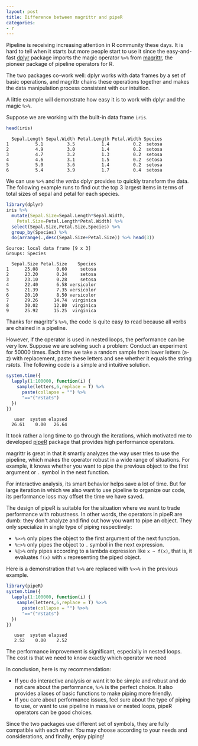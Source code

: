 ```yaml
---
layout: post
title: Difference between magrittr and pipeR
categories:
- r
---
```




Pipeline is receiving increasing attention in R community these days. It is hard to tell when it starts but more people start to use it since the easy-and-fast [dplyr](https://github.com/hadley/dplyr) package imports the magic operator `%>%` from [magrittr](https://github.com/smbache/magrittr), the pioneer package of pipeline operators for R.

The two packages co-work well: dplyr works with data frames by a set of basic operations, and magrittr chains these operations together and makes the data manipulation process consistent with our intuition.

A little example will demonstrate how easy it is to work with dplyr and the magic `%>%`.

Suppose we are working with the built-in data frame `iris`.


```r
head(iris)
```

```
  Sepal.Length Sepal.Width Petal.Length Petal.Width Species
1          5.1         3.5          1.4         0.2  setosa
2          4.9         3.0          1.4         0.2  setosa
3          4.7         3.2          1.3         0.2  setosa
4          4.6         3.1          1.5         0.2  setosa
5          5.0         3.6          1.4         0.2  setosa
6          5.4         3.9          1.7         0.4  setosa
```

We can use `%>%` and the *verbs* dplyr provides to quickly transform the data. The following example runs to find out the top 3 largest items in terms of total sizes of sepal and petal for each species.


```r
library(dplyr)
iris %>% 
  mutate(Sepal.Size=Sepal.Length*Sepal.Width,
    Petal.Size=Petal.Length*Petal.Width) %>%
  select(Sepal.Size,Petal.Size,Species) %>%
  group_by(Species) %>%
  do(arrange(.,desc(Sepal.Size+Petal.Size)) %>% head(3))
```

```
Source: local data frame [9 x 3]
Groups: Species

  Sepal.Size Petal.Size    Species
1      25.08       0.60     setosa
2      23.20       0.24     setosa
3      23.10       0.28     setosa
4      22.40       6.58 versicolor
5      21.39       7.35 versicolor
6      20.10       8.50 versicolor
7      29.26      14.74  virginica
8      30.02      12.80  virginica
9      25.92      15.25  virginica
```

Thanks for magrittr's `%>%`, the code is quite easy to read because all verbs are chained in a pipeline.

However, if the operator is used in nested loops, the performance can be very low. Suppose we are solving such a problem: Conduct an experiment for 50000 times. Each time we take a random sample from lower letters (a-z) with replacement, paste these letters and see whether it equals the string *rstats*. The following code is a simple and intuitive solution.


```r
system.time({
  lapply(1:100000, function(i) {
    sample(letters,6,replace = T) %>%
      paste(collapse = "") %>%
      "=="("rstats")
  })
})
```

```
   user  system elapsed 
  26.61    0.00   26.64 
```

It took rather a long time to go through the iterations, which motivated me to developed [pipeR](http://renkun.me/pipeR) package that provides high performance operators.

magrittr is great in that it smartly analyzes the way user tries to use the pipeline, which makes the operator robust in a wide range of situations. For example, it knows whether you want to pipe the previous object to the first argument or `.` symbol in the next function.

For interactive analysis, its smart behavior helps save a lot of time. But for large iteration in which we also want to use pipeline to organize our code, its performance loss may offset the time we have saved.

The design of pipeR is suitable for the situation where we want to trade performance with robustness. In other words, the operators in pipeR are dumb: they don't analyze and find out how you want to pipe an object. They only specialize in single type of piping respectively: 

- `%>>%` only pipes the object to the first argument of the next function.
- `%:>%` only pipes the object to `.` symbol in the next expression.
- `%|>%` only pipes according to a lambda expression like `x ~ f(x)`, that is, it evaluates `f(x)` with `x` representing the piped object.

Here is a demonstration that `%>%` are replaced with `%>>%` in the previous example.


```r
library(pipeR)
system.time({
  lapply(1:100000, function(i) {
    sample(letters,6,replace = T) %>>%
      paste(collapse = "") %>>%
      "=="("rstats")
  })
})
```

```
   user  system elapsed 
   2.52    0.00    2.52 
```

The performance improvement is significant, especially in nested loops. The cost is that we need to know exactly which operator we need

In conclusion, here is my recommendation:

- If you do interactive analysis or want it to be simple and robust and do not care about the performance, `%>%` is the perfect choice. It also provides aliases of basic functions to make piping more friendly.
- If you care about performance issues, feel sure about the type of piping to use, or want to use pipeline in massive or nested loops, pipeR operators can be good choices.

Since the two packages use different set of symbols, they are fully compatible with each other. You may choose according to your needs and considerations, and finally, enjoy piping!

